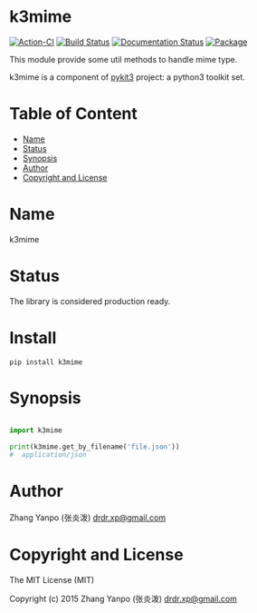 # k3mime

[![Action-CI](https://github.com/pykit3/k3mime/actions/workflows/python-package.yml/badge.svg)](https://github.com/pykit3/k3mime/actions/workflows/python-package.yml)
[![Build Status](https://travis-ci.com/pykit3/k3mime.svg?branch=master)](https://travis-ci.com/pykit3/k3mime)
[![Documentation Status](https://readthedocs.org/projects/k3mime/badge/?version=stable)](https://k3mime.readthedocs.io/en/stable/?badge=stable)
[![Package](https://img.shields.io/pypi/pyversions/k3mime)](https://pypi.org/project/k3mime)

This module provide some util methods to handle mime type.

k3mime is a component of [pykit3] project: a python3 toolkit set.


#   Table of Content

- [Name](#name)
- [Status](#status)
- [Synopsis](#synopsis)
- [Author](#author)
- [Copyright and License](#copyright-and-license)


#   Name

k3mime

#   Status

The library is considered production ready.




# Install

```
pip install k3mime
```

# Synopsis

```python

import k3mime

print(k3mime.get_by_filename('file.json'))
#  application/json


```

#   Author

Zhang Yanpo (张炎泼) <drdr.xp@gmail.com>

#   Copyright and License

The MIT License (MIT)

Copyright (c) 2015 Zhang Yanpo (张炎泼) <drdr.xp@gmail.com>


[pykit3]: https://github.com/pykit3